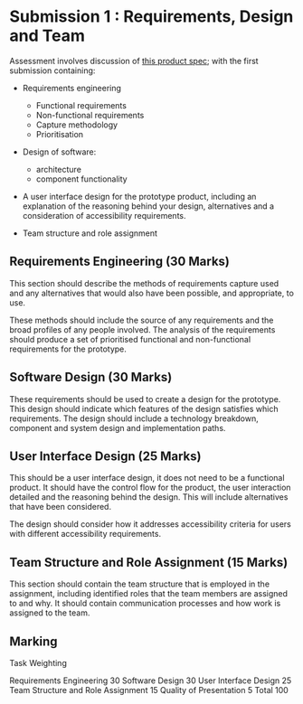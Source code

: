 # Submission 1 : Requirements, Design and Team

Assessment involves discussion of [this product spec](spec.md); with the first submission containing:

* Requirements engineering
    * Functional requirements
	* Non-functional requirements
	* Capture methodology
	* Prioritisation
	
* Design of software:
	* architecture
	* component functionality	

* A user interface design for the prototype product, including an explanation of the reasoning behind your design, alternatives and a consideration of accessibility requirements.

* Team structure and role assignment

## Requirements Engineering (30 Marks)

This section should describe the methods of requirements capture used and any alternatives that would also have been possible, and appropriate, to use. 

These methods should include the source of any requirements and the broad profiles of any people involved. The analysis of the requirements should produce a set of prioritised functional and non-functional requirements for the prototype.

## Software Design (30 Marks)

These requirements should be used to create a design for the prototype. This design should indicate which features of the design satisfies which requirements. The design should include a technology breakdown, component and system design and implementation paths.

## User Interface Design (25 Marks)

This should be a user interface design, it does not need to be a functional product. It should have the control flow for the product, the user interaction detailed and the reasoning behind the design. This will include alternatives that have been considered.

The design should consider how it addresses accessibility criteria for users with different accessibility requirements.

## Team Structure and Role Assignment (15 Marks)

This section should contain the team structure that is employed in the assignment, including identified roles that the team members are assigned to and why. It should contain communication processes and how work is assigned to the team.

## Marking

Task Weighting

Requirements Engineering 30
Software Design 30
User Interface Design 25
Team Structure and Role Assignment 15
Quality of Presentation 5
Total 100